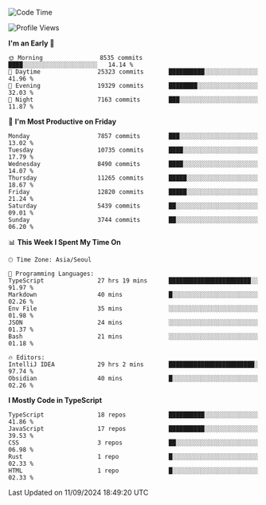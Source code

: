 <!--START_SECTION:waka-->
![Code Time](http://img.shields.io/badge/Code%20Time-6%2C716%20hrs%204%20mins-blue)

![Profile Views](http://img.shields.io/badge/Profile%20Views-0-blue)

**I'm an Early 🐤** 

```text
🌞 Morning                8535 commits        ████░░░░░░░░░░░░░░░░░░░░░   14.14 % 
🌆 Daytime                25323 commits       ██████████░░░░░░░░░░░░░░░   41.96 % 
🌃 Evening                19329 commits       ████████░░░░░░░░░░░░░░░░░   32.03 % 
🌙 Night                  7163 commits        ███░░░░░░░░░░░░░░░░░░░░░░   11.87 % 
```
📅 **I'm Most Productive on Friday** 

```text
Monday                   7857 commits        ███░░░░░░░░░░░░░░░░░░░░░░   13.02 % 
Tuesday                  10735 commits       ████░░░░░░░░░░░░░░░░░░░░░   17.79 % 
Wednesday                8490 commits        ████░░░░░░░░░░░░░░░░░░░░░   14.07 % 
Thursday                 11265 commits       █████░░░░░░░░░░░░░░░░░░░░   18.67 % 
Friday                   12820 commits       █████░░░░░░░░░░░░░░░░░░░░   21.24 % 
Saturday                 5439 commits        ██░░░░░░░░░░░░░░░░░░░░░░░   09.01 % 
Sunday                   3744 commits        ██░░░░░░░░░░░░░░░░░░░░░░░   06.20 % 
```


📊 **This Week I Spent My Time On** 

```text
🕑︎ Time Zone: Asia/Seoul

💬 Programming Languages: 
TypeScript               27 hrs 19 mins      ███████████████████████░░   91.97 % 
Markdown                 40 mins             █░░░░░░░░░░░░░░░░░░░░░░░░   02.26 % 
Env File                 35 mins             ░░░░░░░░░░░░░░░░░░░░░░░░░   01.98 % 
JSON                     24 mins             ░░░░░░░░░░░░░░░░░░░░░░░░░   01.37 % 
Bash                     21 mins             ░░░░░░░░░░░░░░░░░░░░░░░░░   01.18 % 

🔥 Editors: 
IntelliJ IDEA            29 hrs 2 mins       ████████████████████████░   97.74 % 
Obsidian                 40 mins             █░░░░░░░░░░░░░░░░░░░░░░░░   02.26 % 
```

**I Mostly Code in TypeScript** 

```text
TypeScript               18 repos            ██████████░░░░░░░░░░░░░░░   41.86 % 
JavaScript               17 repos            ██████████░░░░░░░░░░░░░░░   39.53 % 
CSS                      3 repos             ██░░░░░░░░░░░░░░░░░░░░░░░   06.98 % 
Rust                     1 repo              █░░░░░░░░░░░░░░░░░░░░░░░░   02.33 % 
HTML                     1 repo              █░░░░░░░░░░░░░░░░░░░░░░░░   02.33 % 
```




 Last Updated on 11/09/2024 18:49:20 UTC
<!--END_SECTION:waka-->

